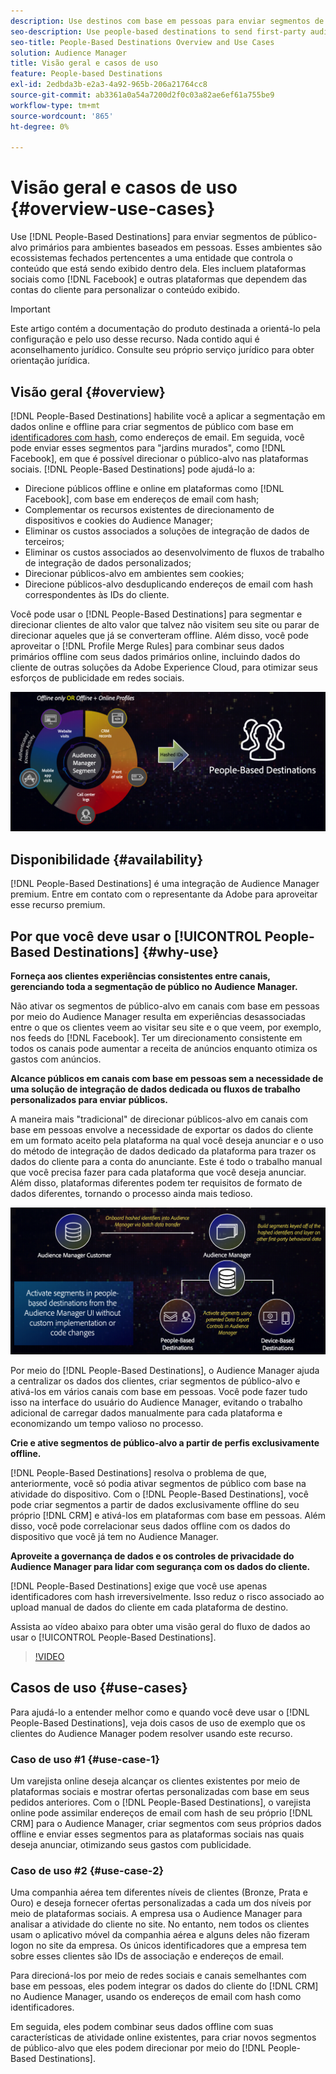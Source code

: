 ```yaml
---
description: Use destinos com base em pessoas para enviar segmentos de público-alvo primários para ambientes com base em pessoas. Esses ambientes são ecossistemas fechados pertencentes a uma entidade que controla o conteúdo que está sendo exibido dentro dela. Eles incluem plataformas sociais, como o Facebook, e outras plataformas que dependem das contas do cliente para personalizar o conteúdo exibido.
seo-description: Use people-based destinations to send first-party audience segments to people-based environments. These environments are closed ecosystems belonging to one entity that controls the content that is being displayed within it. They include social platforms such as Facebook, and other platforms that rely on customer accounts to personalize the displayed content.
seo-title: People-Based Destinations Overview and Use Cases
solution: Audience Manager
title: Visão geral e casos de uso
feature: People-based Destinations
exl-id: 2edbda3b-e2a3-4a92-965b-206a21764cc8
source-git-commit: ab3361a0a54a7200d2f0c03a82ae6ef61a755be9
workflow-type: tm+mt
source-wordcount: '865'
ht-degree: 0%

---
```


# Visão geral e casos de uso {#overview-use-cases}

Use [!DNL People-Based Destinations] para enviar segmentos de público-alvo primários para ambientes baseados em pessoas. Esses ambientes são ecossistemas fechados pertencentes a uma entidade que controla o conteúdo que está sendo exibido dentro dela. Eles incluem plataformas sociais como [!DNL Facebook] e outras plataformas que dependem das contas do cliente para personalizar o conteúdo exibido.

>[!IMPORTANT]
>Este artigo contém a documentação do produto destinada a orientá-lo pela configuração e pelo uso desse recurso. Nada contido aqui é aconselhamento jurídico. Consulte seu próprio serviço jurídico para obter orientação jurídica.

## Visão geral {#overview}

[!DNL People-Based Destinations] habilite você a aplicar a segmentação em dados online e offline para criar segmentos de público com base em [identificadores com hash](people-based-destinations-prerequisites.md#hashing-requirements), como endereços de email. Em seguida, você pode enviar esses segmentos para &quot;jardins murados&quot;, como [!DNL Facebook], em que é possível direcionar o público-alvo nas plataformas sociais. [!DNL People-Based Destinations] pode ajudá-lo a:

* Direcione públicos offline e online em plataformas como [!DNL Facebook], com base em endereços de email com hash;
* Complementar os recursos existentes de direcionamento de dispositivos e cookies do Audience Manager;
* Eliminar os custos associados a soluções de integração de dados de terceiros;
* Eliminar os custos associados ao desenvolvimento de fluxos de trabalho de integração de dados personalizados;
* Direcionar públicos-alvo em ambientes sem cookies;
* Direcione públicos-alvo desduplicando endereços de email com hash correspondentes às IDs do cliente.

Você pode usar o [!DNL People-Based Destinations] para segmentar e direcionar clientes de alto valor que talvez não visitem seu site ou parar de direcionar aqueles que já se converteram offline. Além disso, você pode aproveitar o [!DNL Profile Merge Rules] para combinar seus dados primários offline com seus dados primários online, incluindo dados do cliente de outras soluções da Adobe Experience Cloud, para otimizar seus esforços de publicidade em redes sociais.

![pbd-overview](assets/pbd-overview.png)

## Disponibilidade {#availability}

[!DNL People-Based Destinations] é uma integração de Audience Manager premium. Entre em contato com o representante da Adobe para aproveitar esse recurso premium.

## Por que você deve usar o [!UICONTROL People-Based Destinations] {#why-use}

**Forneça aos clientes experiências consistentes entre canais, gerenciando toda a segmentação de público no Audience Manager.**

Não ativar os segmentos de público-alvo em canais com base em pessoas por meio do Audience Manager resulta em experiências desassociadas entre o que os clientes veem ao visitar seu site e o que veem, por exemplo, nos feeds do [!DNL Facebook]. Ter um direcionamento consistente em todos os canais pode aumentar a receita de anúncios enquanto otimiza os gastos com anúncios.

**Alcance públicos em canais com base em pessoas sem a necessidade de uma solução de integração de dados dedicada ou fluxos de trabalho personalizados para enviar públicos.**

A maneira mais &quot;tradicional&quot; de direcionar públicos-alvo em canais com base em pessoas envolve a necessidade de exportar os dados do cliente em um formato aceito pela plataforma na qual você deseja anunciar e o uso do método de integração de dados dedicado da plataforma para trazer os dados do cliente para a conta do anunciante. Este é todo o trabalho manual que você precisa fazer para cada plataforma que você deseja anunciar. Além disso, plataformas diferentes podem ter requisitos de formato de dados diferentes, tornando o processo ainda mais tedioso.

![pbd-overview](assets/pbd-diagram.png)

Por meio do [!DNL People-Based Destinations], o Audience Manager ajuda a centralizar os dados dos clientes, criar segmentos de público-alvo e ativá-los em vários canais com base em pessoas. Você pode fazer tudo isso na interface do usuário do Audience Manager, evitando o trabalho adicional de carregar dados manualmente para cada plataforma e economizando um tempo valioso no processo.

**Crie e ative segmentos de público-alvo a partir de perfis exclusivamente offline.**

[!DNL People-Based Destinations] resolva o problema de que, anteriormente, você só podia ativar segmentos de público com base na atividade do dispositivo. Com o [!DNL People-Based Destinations], você pode criar segmentos a partir de dados exclusivamente offline do seu próprio [!DNL CRM] e ativá-los em plataformas com base em pessoas. Além disso, você pode correlacionar seus dados offline com os dados do dispositivo que você já tem no Audience Manager.

**Aproveite a governança de dados e os controles de privacidade do Audience Manager para lidar com segurança com os dados do cliente.**

[!DNL People-Based Destinations] exige que você use apenas identificadores com hash irreversivelmente. Isso reduz o risco associado ao upload manual de dados do cliente em cada plataforma de destino.

Assista ao vídeo abaixo para obter uma visão geral do fluxo de dados ao usar o [!UICONTROL People-Based Destinations].

>[!VIDEO](https://video.tv.adobe.com/v/32585?captions=por_br)

## Casos de uso {#use-cases}

Para ajudá-lo a entender melhor como e quando você deve usar o [!DNL People-Based Destinations], veja dois casos de uso de exemplo que os clientes do Audience Manager podem resolver usando este recurso.

### Caso de uso #1 {#use-case-1}

Um varejista online deseja alcançar os clientes existentes por meio de plataformas sociais e mostrar ofertas personalizadas com base em seus pedidos anteriores. Com o [!DNL People-Based Destinations], o varejista online pode assimilar endereços de email com hash de seu próprio [!DNL CRM] para o Audience Manager, criar segmentos com seus próprios dados offline e enviar esses segmentos para as plataformas sociais nas quais deseja anunciar, otimizando seus gastos com publicidade.

### Caso de uso #2 {#use-case-2}

Uma companhia aérea tem diferentes níveis de clientes (Bronze, Prata e Ouro) e deseja fornecer ofertas personalizadas a cada um dos níveis por meio de plataformas sociais. A empresa usa o Audience Manager para analisar a atividade do cliente no site. No entanto, nem todos os clientes usam o aplicativo móvel da companhia aérea e alguns deles não fizeram logon no site da empresa. Os únicos identificadores que a empresa tem sobre esses clientes são IDs de associação e endereços de email.

Para direcioná-los por meio de redes sociais e canais semelhantes com base em pessoas, eles podem integrar os dados do cliente do [!DNL CRM] no Audience Manager, usando os endereços de email com hash como identificadores.

Em seguida, eles podem combinar seus dados offline com suas características de atividade online existentes, para criar novos segmentos de público-alvo que eles podem direcionar por meio do [!DNL People-Based Destinations].

